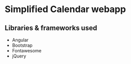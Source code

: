 # Simplified Calendar webapp

## Libraries & frameworks used
- Angular
- Bootstrap
- Fontawesome
- jQuery


